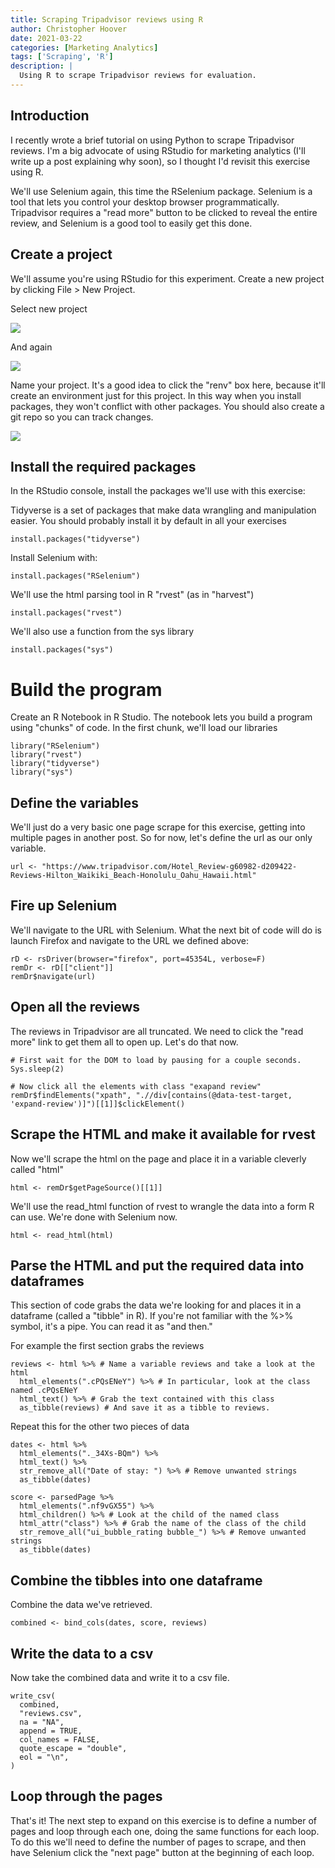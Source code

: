 ```yaml
---
title: Scraping Tripadvisor reviews using R
author: Christopher Hoover
date: 2021-03-22
categories: [Marketing Analytics]
tags: ['Scraping', 'R']
description: |
  Using R to scrape Tripadvisor reviews for evaluation.
---
```


## Introduction
I recently wrote a brief tutorial on using Python to scrape Tripadvisor reviews. I'm a big advocate of using RStudio for marketing analytics (I'll write up a post explaining why soon), so I thought I'd revisit this exercise using R.

We'll use Selenium again, this time the RSelenium package. Selenium is a tool that lets you control your desktop browser programmatically. Tripadvisor requires a "read more" button to be clicked to reveal the entire review, and Selenium is a good tool to easily get this done.

## Create a project
We'll assume you're using RStudio for this experiment. Create a new project by clicking File > New Project.

Select new project

![](1.png)

And again

![](2.png)

Name your project. It's a good idea to click the "renv" box here, because it'll create an environment just for this project. In this way when you install packages, they won't conflict with other packages. You should also create a git repo so you can track changes.

![](3.png)

## Install the required packages

In the RStudio console, install the packages we'll use with this exercise:

Tidyverse is a set of packages that make data wrangling and manipulation easier. You should probably install it by default in all your exercises

```
install.packages("tidyverse")
```

Install Selenium with:

```
install.packages("RSelenium")
```

We'll use the html parsing tool in R "rvest" (as in "harvest")

```
install.packages("rvest")
```

We'll also use a function from the sys library

```
install.packages("sys")
```

# Build the program

Create an R Notebook in R Studio. The notebook lets you build a program using "chunks" of code. In the first chunk, we'll load our libraries

```
library("RSelenium")
library("rvest")
library("tidyverse")
library("sys")
```

## Define the variables

We'll just do a very basic one page scrape for this exercise, getting into multiple pages in another post. So for now, let's define the url as our only variable.

```
url <- "https://www.tripadvisor.com/Hotel_Review-g60982-d209422-Reviews-Hilton_Waikiki_Beach-Honolulu_Oahu_Hawaii.html"
```

## Fire up Selenium

We'll navigate to the URL with Selenium. What the next bit of code will do is launch Firefox and navigate to the URL we defined above:

```
rD <- rsDriver(browser="firefox", port=45354L, verbose=F)
remDr <- rD[["client"]]
remDr$navigate(url)
```

## Open all the reviews

The reviews in Tripadvisor are all truncated. We need to click the "read more" link to get them all to open up. Let's do that now.

```
# First wait for the DOM to load by pausing for a couple seconds.
Sys.sleep(2)

# Now click all the elements with class "exapand review"
remDr$findElements("xpath", ".//div[contains(@data-test-target, 'expand-review')]")[[1]]$clickElement()
```

## Scrape the HTML and make it available for rvest

Now we'll scrape the html on the page and place it in a variable cleverly called "html"

```
html <- remDr$getPageSource()[[1]]
```

We'll use the read_html function of rvest to wrangle the data into a form R can use. We're done with Selenium now.

```
html <- read_html(html)
```

## Parse the HTML and put the required data into dataframes

This section of code grabs the data we're looking for and places it in a dataframe (called a "tibble" in R). If you're not familiar with the %>% symbol, it's a pipe. You can read it as "and then."

For example the first section grabs the reviews

```
reviews <- html %>% # Name a variable reviews and take a look at the html
  html_elements(".cPQsENeY") %>% # In particular, look at the class named .cPQsENeY
  html_text() %>% # Grab the text contained with this class
  as_tibble(reviews) # And save it as a tibble to reviews.
```

Repeat this for the other two pieces of data

```
dates <- html %>%
  html_elements("._34Xs-BQm") %>%
  html_text() %>%
  str_remove_all("Date of stay: ") %>% # Remove unwanted strings
  as_tibble(dates)

score <- parsedPage %>%
  html_elements(".nf9vGX55") %>%
  html_children() %>% # Look at the child of the named class
  html_attr("class") %>% # Grab the name of the class of the child
  str_remove_all("ui_bubble_rating bubble_") %>% # Remove unwanted strings
  as_tibble(dates)
```

## Combine the tibbles into one dataframe

Combine the data we've retrieved.

```
combined <- bind_cols(dates, score, reviews)
```

## Write the data to a csv

Now take the combined data and write it to a csv file.

```
write_csv(
  combined,
  "reviews.csv",
  na = "NA",
  append = TRUE,
  col_names = FALSE,
  quote_escape = "double",
  eol = "\n",
)
```

## Loop through the pages

That's it! The next step to expand on this exercise is to define a number of pages and loop through each one, doing the same functions for each loop. To do this we'll need to define the number of pages to scrape, and then have Selenium click the "next page" button at the beginning of each loop.

